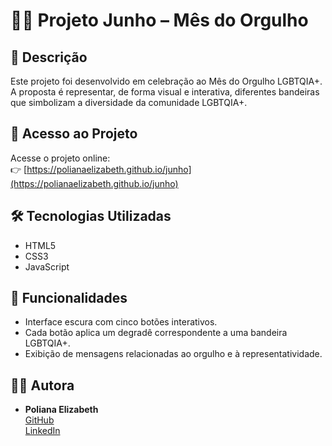# 🏳️‍🌈 Projeto Junho – Mês do Orgulho

## 🌈 Descrição

Este projeto foi desenvolvido em celebração ao Mês do Orgulho LGBTQIA+.  
A proposta é representar, de forma visual e interativa, diferentes bandeiras que simbolizam a diversidade da comunidade LGBTQIA+.

## 🔗 Acesso ao Projeto

Acesse o projeto online:  
👉 [https://polianaelizabeth.github.io/junho](https://polianaelizabeth.github.io/junho)

## 🛠️ Tecnologias Utilizadas

- HTML5  
- CSS3  
- JavaScript

## 🚀 Funcionalidades

- Interface escura com cinco botões interativos.
- Cada botão aplica um degradê correspondente a uma bandeira LGBTQIA+.
- Exibição de mensagens relacionadas ao orgulho e à representatividade.


## 👩‍💻 Autora

- **Poliana Elizabeth**  
  [GitHub](https://github.com/Polianaelizabeth)  
  [LinkedIn](https://www.linkedin.com/in/polianaefsilva)
